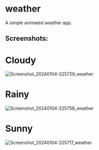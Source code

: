 # weather

A simple animated weather app.

## Screenshots:


# Cloudy
![Screenshot_20240104-225729_weather](https://github.com/Princeku94/weather/assets/64741610/bb6fbf9b-579f-4116-b1f4-146f96a3f2f8) 

# Rainy
![Screenshot_20240104-225758_weather](https://github.com/Princeku94/weather/assets/64741610/0614f545-1e05-4a9a-91b2-71c031bb45da) 

# Sunny
![Screenshot_20240104-225717_weather](https://github.com/Princeku94/weather/assets/64741610/1725c2c5-f247-46e5-8a03-bb0deb3702f0)


